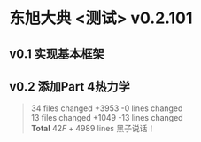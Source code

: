 # 东旭大典 <测试> v0.2.101
## v0.1 实现基本框架
## v0.2 添加Part 4热力学
> 34 files changed +3953 -0 lines changed  
> 13 files changed +1049 -13 lines changed  
> **Total** $42 F + 4989$ lines 黑子说话！
